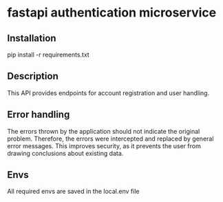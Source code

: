 # fastapi authentication microservice

## Installation

pip install -r requirements.txt

## Description

This API provides endpoints for account registration and user handling.

## Error handling

The errors thrown by the application should not indicate the original problem. Therefore, the errors were intercepted
and replaced by general error messages. This improves security, as it prevents the user from drawing conclusions about
existing data.

## Envs

All required envs are saved in the local.env file